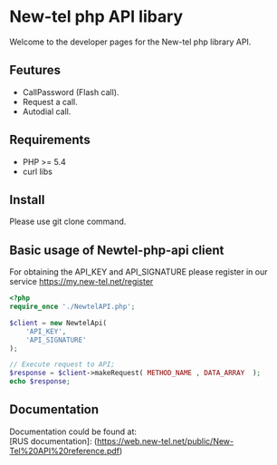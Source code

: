 # New-tel php API libary 

Welcome to the developer pages for the New-tel php library API. 

## Feutures 

* CallPassword (Flash call).
* Request a call.
* Autodial call.    

## Requirements
* PHP >= 5.4
* curl libs

## Install

Please use git clone command.

## Basic usage of Newtel-php-api client

For obtaining the API_KEY and API_SIGNATURE please register in our service https://my.new-tel.net/register

```php
<?php
require_once './NewtelAPI.php';

$client = new NewtelApi(
    'API_KEY',
    'API_SIGNATURE'
);

// Execute request to API;
$response = $client->makeRequest( METHOD_NAME , DATA_ARRAY  );
echo $response;
```

## Documentation

Documentation could be found at:    
[RUS documentation]: (https://web.new-tel.net/public/New-Tel%20API%20reference.pdf)    



